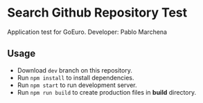 # Search Github Repository Test

Application test for GoEuro.
Developer: Pablo Marchena

## Usage

- Download `dev` branch on this repository.
- Run `npm install` to install dependencies.
- Run `npm start` to run development server.
- Run `npm run build` to create production files in **build** directory.
